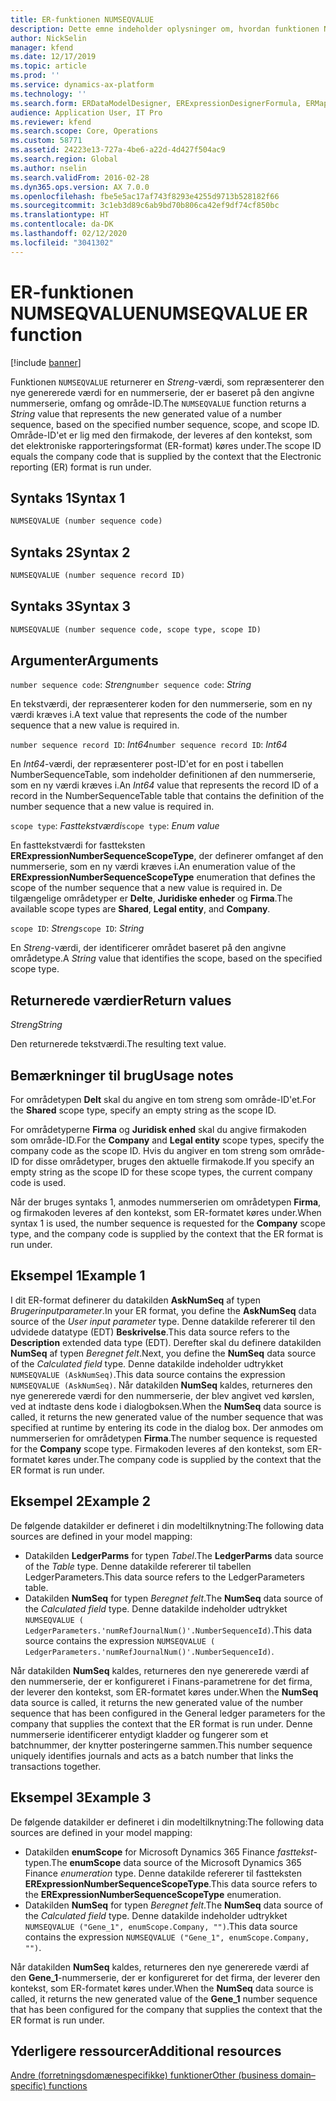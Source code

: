 ```yaml
---
title: ER-funktionen NUMSEQVALUE
description: Dette emne indeholder oplysninger om, hvordan funktionen NUMSEQVALUE til elektronisk rapportering (ER) skal anvendes.
author: NickSelin
manager: kfend
ms.date: 12/17/2019
ms.topic: article
ms.prod: ''
ms.service: dynamics-ax-platform
ms.technology: ''
ms.search.form: ERDataModelDesigner, ERExpressionDesignerFormula, ERMappedFormatDesigner, ERModelMappingDesigner
audience: Application User, IT Pro
ms.reviewer: kfend
ms.search.scope: Core, Operations
ms.custom: 58771
ms.assetid: 24223e13-727a-4be6-a22d-4d427f504ac9
ms.search.region: Global
ms.author: nselin
ms.search.validFrom: 2016-02-28
ms.dyn365.ops.version: AX 7.0.0
ms.openlocfilehash: fbe5e5ac17af743f8293e4255d9713b528182f66
ms.sourcegitcommit: 3c1eb3d89c6ab9bd70b806ca42ef9df74cf850bc
ms.translationtype: HT
ms.contentlocale: da-DK
ms.lasthandoff: 02/12/2020
ms.locfileid: "3041302"
---
```

# <span data-ttu-id="0d170-103"><a name="NUMSEQVALUE">ER-funktionen NUMSEQVALUE</a></span><span class="sxs-lookup"><span data-stu-id="0d170-103"><a name="NUMSEQVALUE">NUMSEQVALUE ER function</a></span></span>

[!include [banner](../includes/banner.md)]

<span data-ttu-id="0d170-104">Funktionen `NUMSEQVALUE` returnerer en *Streng*-værdi, som repræsenterer den nye genererede værdi for en nummerserie, der er baseret på den angivne nummerserie, omfang og område-ID.</span><span class="sxs-lookup"><span data-stu-id="0d170-104">The `NUMSEQVALUE` function returns a *String* value that represents the new generated value of a number sequence, based on the specified number sequence, scope, and scope ID.</span></span> <span data-ttu-id="0d170-105">Område-ID'et er lig med den firmakode, der leveres af den kontekst, som det elektroniske rapporteringsformat (ER-format) køres under.</span><span class="sxs-lookup"><span data-stu-id="0d170-105">The scope ID equals the company code that is supplied by the context that the Electronic reporting (ER) format is run under.</span></span>

## <a name="syntax-1"></a><span data-ttu-id="0d170-106">Syntaks 1</span><span class="sxs-lookup"><span data-stu-id="0d170-106">Syntax 1</span></span>

```vb
NUMSEQVALUE (number sequence code)
```

## <a name="syntax-2"></a><span data-ttu-id="0d170-107">Syntaks 2</span><span class="sxs-lookup"><span data-stu-id="0d170-107">Syntax 2</span></span>

```vb
NUMSEQVALUE (number sequence record ID)
```

## <a name="syntax-3"></a><span data-ttu-id="0d170-108">Syntaks 3</span><span class="sxs-lookup"><span data-stu-id="0d170-108">Syntax 3</span></span>

```vb
NUMSEQVALUE (number sequence code, scope type, scope ID)
```

## <a name="arguments"></a><span data-ttu-id="0d170-109">Argumenter</span><span class="sxs-lookup"><span data-stu-id="0d170-109">Arguments</span></span>

<span data-ttu-id="0d170-110">`number sequence code`: *Streng*</span><span class="sxs-lookup"><span data-stu-id="0d170-110">`number sequence code`: *String*</span></span>

<span data-ttu-id="0d170-111">En tekstværdi, der repræsenterer koden for den nummerserie, som en ny værdi kræves i.</span><span class="sxs-lookup"><span data-stu-id="0d170-111">A text value that represents the code of the number sequence that a new value is required in.</span></span>

<span data-ttu-id="0d170-112">`number sequence record ID`: *Int64*</span><span class="sxs-lookup"><span data-stu-id="0d170-112">`number sequence record ID`: *Int64*</span></span>

<span data-ttu-id="0d170-113">En *Int64*-værdi, der repræsenterer post-ID'et for en post i tabellen NumberSequenceTable, som indeholder definitionen af den nummerserie, som en ny værdi kræves i.</span><span class="sxs-lookup"><span data-stu-id="0d170-113">An *Int64* value that represents the record ID of a record in the NumberSequenceTable table that contains the definition of the number sequence that a new value is required in.</span></span>

<span data-ttu-id="0d170-114">`scope type`: *Fasttekstværdi*</span><span class="sxs-lookup"><span data-stu-id="0d170-114">`scope type`: *Enum value*</span></span>

<span data-ttu-id="0d170-115">En fasttekstværdi for fastteksten **ERExpressionNumberSequenceScopeType**, der definerer omfanget af den nummerserie, som en ny værdi kræves i.</span><span class="sxs-lookup"><span data-stu-id="0d170-115">An enumeration value of the **ERExpressionNumberSequenceScopeType** enumeration that defines the scope of the number sequence that a new value is required in.</span></span> <span data-ttu-id="0d170-116">De tilgængelige områdetyper er **Delte**, **Juridiske enheder** og **Firma**.</span><span class="sxs-lookup"><span data-stu-id="0d170-116">The available scope types are **Shared**, **Legal entity**, and **Company**.</span></span>

<span data-ttu-id="0d170-117">`scope ID`: *Streng*</span><span class="sxs-lookup"><span data-stu-id="0d170-117">`scope ID`: *String*</span></span>

<span data-ttu-id="0d170-118">En *Streng*-værdi, der identificerer området baseret på den angivne områdetype.</span><span class="sxs-lookup"><span data-stu-id="0d170-118">A *String* value that identifies the scope, based on the specified scope type.</span></span>

## <a name="return-values"></a><span data-ttu-id="0d170-119">Returnerede værdier</span><span class="sxs-lookup"><span data-stu-id="0d170-119">Return values</span></span>

<span data-ttu-id="0d170-120">*Streng*</span><span class="sxs-lookup"><span data-stu-id="0d170-120">*String*</span></span>

<span data-ttu-id="0d170-121">Den returnerede tekstværdi.</span><span class="sxs-lookup"><span data-stu-id="0d170-121">The resulting text value.</span></span>

## <a name="usage-notes"></a><span data-ttu-id="0d170-122">Bemærkninger til brug</span><span class="sxs-lookup"><span data-stu-id="0d170-122">Usage notes</span></span>

<span data-ttu-id="0d170-123">For områdetypen **Delt** skal du angive en tom streng som område-ID'et.</span><span class="sxs-lookup"><span data-stu-id="0d170-123">For the **Shared** scope type, specify an empty string as the scope ID.</span></span>

<span data-ttu-id="0d170-124">For områdetyperne **Firma** og **Juridisk enhed** skal du angive firmakoden som område-ID.</span><span class="sxs-lookup"><span data-stu-id="0d170-124">For the **Company** and **Legal entity** scope types, specify the company code as the scope ID.</span></span> <span data-ttu-id="0d170-125">Hvis du angiver en tom streng som område-ID for disse områdetyper, bruges den aktuelle firmakode.</span><span class="sxs-lookup"><span data-stu-id="0d170-125">If you specify an empty string as the scope ID for these scope types, the current company code is used.</span></span>

<span data-ttu-id="0d170-126">Når der bruges syntaks 1, anmodes nummerserien om områdetypen **Firma**, og firmakoden leveres af den kontekst, som ER-formatet køres under.</span><span class="sxs-lookup"><span data-stu-id="0d170-126">When syntax 1 is used, the number sequence is requested for the **Company** scope type, and the company code is supplied by the context that the ER format is run under.</span></span>

## <a name="example-1"></a><span data-ttu-id="0d170-127">Eksempel 1</span><span class="sxs-lookup"><span data-stu-id="0d170-127">Example 1</span></span>

<span data-ttu-id="0d170-128">I dit ER-format definerer du datakilden **AskNumSeq** af typen *Brugerinputparameter*.</span><span class="sxs-lookup"><span data-stu-id="0d170-128">In your ER format, you define the **AskNumSeq** data source of the *User input parameter* type.</span></span> <span data-ttu-id="0d170-129">Denne datakilde refererer til den udvidede datatype (EDT) **Beskrivelse**.</span><span class="sxs-lookup"><span data-stu-id="0d170-129">This data source refers to the **Description** extended data type (EDT).</span></span> <span data-ttu-id="0d170-130">Derefter skal du definere datakilden **NumSeq** af typen *Beregnet felt*.</span><span class="sxs-lookup"><span data-stu-id="0d170-130">Next, you define the **NumSeq** data source of the *Calculated field* type.</span></span> <span data-ttu-id="0d170-131">Denne datakilde indeholder udtrykket `NUMSEQVALUE (AskNumSeq)`.</span><span class="sxs-lookup"><span data-stu-id="0d170-131">This data source contains the expression `NUMSEQVALUE (AskNumSeq)`.</span></span> <span data-ttu-id="0d170-132">Når datakilden **NumSeq** kaldes, returneres den nye genererede værdi for den nummerserie, der blev angivet ved kørslen, ved at indtaste dens kode i dialogboksen.</span><span class="sxs-lookup"><span data-stu-id="0d170-132">When the **NumSeq** data source is called, it returns the new generated value of the number sequence that was specified at runtime by entering its code in the dialog box.</span></span> <span data-ttu-id="0d170-133">Der anmodes om nummerserien for områdetypen **Firma**.</span><span class="sxs-lookup"><span data-stu-id="0d170-133">The number sequence is requested for the **Company** scope type.</span></span> <span data-ttu-id="0d170-134">Firmakoden leveres af den kontekst, som ER-formatet køres under.</span><span class="sxs-lookup"><span data-stu-id="0d170-134">The company code is supplied by the context that the ER format is run under.</span></span>

## <a name="example-2"></a><span data-ttu-id="0d170-135">Eksempel 2</span><span class="sxs-lookup"><span data-stu-id="0d170-135">Example 2</span></span>

<span data-ttu-id="0d170-136">De følgende datakilder er defineret i din modeltilknytning:</span><span class="sxs-lookup"><span data-stu-id="0d170-136">The following data sources are defined in your model mapping:</span></span>

- <span data-ttu-id="0d170-137">Datakilden **LedgerParms** for typen *Tabel*.</span><span class="sxs-lookup"><span data-stu-id="0d170-137">The **LedgerParms** data source of the *Table* type.</span></span> <span data-ttu-id="0d170-138">Denne datakilde refererer til tabellen LedgerParameters.</span><span class="sxs-lookup"><span data-stu-id="0d170-138">This data source refers to the LedgerParameters table.</span></span>
- <span data-ttu-id="0d170-139">Datakilden **NumSeq** for typen *Beregnet felt*.</span><span class="sxs-lookup"><span data-stu-id="0d170-139">The **NumSeq** data source of the *Calculated field* type.</span></span> <span data-ttu-id="0d170-140">Denne datakilde indeholder udtrykket `NUMSEQVALUE ( LedgerParameters.'numRefJournalNum()'.NumberSequenceId)`.</span><span class="sxs-lookup"><span data-stu-id="0d170-140">This data source contains the expression `NUMSEQVALUE ( LedgerParameters.'numRefJournalNum()'.NumberSequenceId)`.</span></span>

<span data-ttu-id="0d170-141">Når datakilden **NumSeq** kaldes, returneres den nye genererede værdi af den nummerserie, der er konfigureret i Finans-parametrene for det firma, der leverer den kontekst, som ER-formatet køres under.</span><span class="sxs-lookup"><span data-stu-id="0d170-141">When the **NumSeq** data source is called, it returns the new generated value of the number sequence that has been configured in the General ledger parameters for the company that supplies the context that the ER format is run under.</span></span> <span data-ttu-id="0d170-142">Denne nummerserie identificerer entydigt kladder og fungerer som et batchnummer, der knytter posteringerne sammen.</span><span class="sxs-lookup"><span data-stu-id="0d170-142">This number sequence uniquely identifies journals and acts as a batch number that links the transactions together.</span></span>

## <a name="example-3"></a><span data-ttu-id="0d170-143">Eksempel 3</span><span class="sxs-lookup"><span data-stu-id="0d170-143">Example 3</span></span>

<span data-ttu-id="0d170-144">De følgende datakilder er defineret i din modeltilknytning:</span><span class="sxs-lookup"><span data-stu-id="0d170-144">The following data sources are defined in your model mapping:</span></span>

- <span data-ttu-id="0d170-145">Datakilden **enumScope** for Microsoft Dynamics 365 Finance *fasttekst*-typen.</span><span class="sxs-lookup"><span data-stu-id="0d170-145">The **enumScope** data source of the Microsoft Dynamics 365 Finance *enumeration* type.</span></span> <span data-ttu-id="0d170-146">Denne datakilde refererer til fastteksten **ERExpressionNumberSequenceScopeType**.</span><span class="sxs-lookup"><span data-stu-id="0d170-146">This data source refers to the **ERExpressionNumberSequenceScopeType** enumeration.</span></span>
- <span data-ttu-id="0d170-147">Datakilden **NumSeq** for typen *Beregnet felt*.</span><span class="sxs-lookup"><span data-stu-id="0d170-147">The **NumSeq** data source of the *Calculated field* type.</span></span> <span data-ttu-id="0d170-148">Denne datakilde indeholder udtrykket `NUMSEQVALUE ("Gene_1", enumScope.Company, "")`.</span><span class="sxs-lookup"><span data-stu-id="0d170-148">This data source contains the expression `NUMSEQVALUE ("Gene_1", enumScope.Company, "")`.</span></span>

<span data-ttu-id="0d170-149">Når datakilden **NumSeq** kaldes, returneres den nye genererede værdi af den **Gene\_1**-nummerserie, der er konfigureret for det firma, der leverer den kontekst, som ER-formatet køres under.</span><span class="sxs-lookup"><span data-stu-id="0d170-149">When the **NumSeq** data source is called, it returns the new generated value of the **Gene\_1** number sequence that has been configured for the company that supplies the context that the ER format is run under.</span></span>

## <a name="additional-resources"></a><span data-ttu-id="0d170-150">Yderligere ressourcer</span><span class="sxs-lookup"><span data-stu-id="0d170-150">Additional resources</span></span>

[<span data-ttu-id="0d170-151">Andre (forretningsdomænespecifikke) funktioner</span><span class="sxs-lookup"><span data-stu-id="0d170-151">Other (business domain–specific) functions</span></span>](er-functions-category-other.md)
